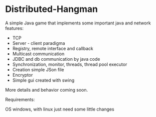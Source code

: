 # Distributed-Hangman
A simple Java game that implements some important java and network features:

- TCP
- Server - client paradigma
- Registry, remote interface and callback
- Multicast communication
- JDBC and db communication by java code
- Synchronization, monitor, threads, thread pool executor
- Creation simple JSon file
- Encryptor
- Simple gui created with swing

More details and behavior coming soon.

Requirements:

OS windows, with linux just need some little changes
